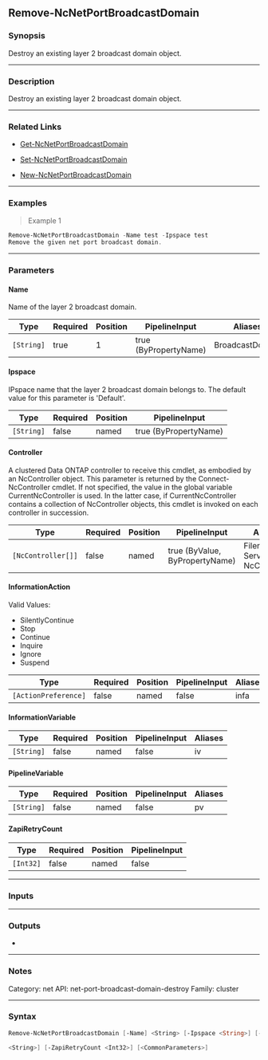 Remove-NcNetPortBroadcastDomain
-------------------------------

### Synopsis
Destroy an existing layer 2 broadcast domain object.

---

### Description

Destroy an existing layer 2 broadcast domain object.

---

### Related Links
* [Get-NcNetPortBroadcastDomain](Get-NcNetPortBroadcastDomain)

* [Set-NcNetPortBroadcastDomain](Set-NcNetPortBroadcastDomain)

* [New-NcNetPortBroadcastDomain](New-NcNetPortBroadcastDomain)

---

### Examples
> Example 1

```PowerShell
Remove-NcNetPortBroadcastDomain -Name test -Ipspace test
Remove the given net port broadcast domain.
```

---

### Parameters
#### **Name**
Name of the layer 2 broadcast domain.

|Type      |Required|Position|PipelineInput        |Aliases        |
|----------|--------|--------|---------------------|---------------|
|`[String]`|true    |1       |true (ByPropertyName)|BroadcastDomain|

#### **Ipspace**
IPspace name that the layer 2 broadcast domain belongs to.  The default value for this parameter is 'Default'.

|Type      |Required|Position|PipelineInput        |
|----------|--------|--------|---------------------|
|`[String]`|false   |named   |true (ByPropertyName)|

#### **Controller**
A clustered Data ONTAP controller to receive this cmdlet, as embodied by an NcController object.  This parameter is returned by the Connect-NcController cmdlet.  If not specified, the value in the global variable CurrentNcController is used.  In the latter case, if CurrentNcController contains a collection of NcController objects, this cmdlet is invoked on each controller in succession.

|Type              |Required|Position|PipelineInput                 |Aliases                          |
|------------------|--------|--------|------------------------------|---------------------------------|
|`[NcController[]]`|false   |named   |true (ByValue, ByPropertyName)|Filer<br/>Server<br/>NcController|

#### **InformationAction**

Valid Values:

* SilentlyContinue
* Stop
* Continue
* Inquire
* Ignore
* Suspend

|Type                |Required|Position|PipelineInput|Aliases|
|--------------------|--------|--------|-------------|-------|
|`[ActionPreference]`|false   |named   |false        |infa   |

#### **InformationVariable**

|Type      |Required|Position|PipelineInput|Aliases|
|----------|--------|--------|-------------|-------|
|`[String]`|false   |named   |false        |iv     |

#### **PipelineVariable**

|Type      |Required|Position|PipelineInput|Aliases|
|----------|--------|--------|-------------|-------|
|`[String]`|false   |named   |false        |pv     |

#### **ZapiRetryCount**

|Type     |Required|Position|PipelineInput|
|---------|--------|--------|-------------|
|`[Int32]`|false   |named   |false        |

---

### Inputs

---

### Outputs
* 

---

### Notes
Category: net
API: net-port-broadcast-domain-destroy
Family: cluster

---

### Syntax
```PowerShell
Remove-NcNetPortBroadcastDomain [-Name] <String> [-Ipspace <String>] [-Controller <NcController[]>] [-InformationAction <ActionPreference>] [-InformationVariable <String>] [-PipelineVariable 
```
```PowerShell
<String>] [-ZapiRetryCount <Int32>] [<CommonParameters>]
```
